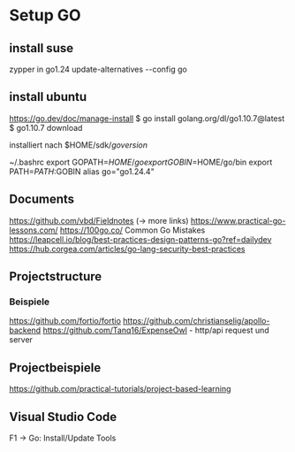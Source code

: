 # Setup GO

## install suse

zypper in go1.24
update-alternatives --config go

## install ubuntu

https://go.dev/doc/manage-install
$ go install golang.org/dl/go1.10.7@latest
$ go1.10.7 download

installiert nach $HOME/sdk/*goversion*

~/.bashrc
export GOPATH=$HOME/go
export GOBIN=$HOME/go/bin
export PATH=$PATH:$GOBIN
alias go="go1.24.4"


## Documents
https://github.com/vbd/Fieldnotes  (-> more links)
https://www.practical-go-lessons.com/
https://100go.co/   Common Go Mistakes
https://leapcell.io/blog/best-practices-design-patterns-go?ref=dailydev
https://hub.corgea.com/articles/go-lang-security-best-practices



## Projectstructure

### Beispiele
https://github.com/fortio/fortio
https://github.com/christianselig/apollo-backend
https://github.com/Tanq16/ExpenseOwl   - http/api request und server


## Projectbeispiele

https://github.com/practical-tutorials/project-based-learning

## Visual Studio Code

F1 -> Go: Install/Update Tools